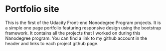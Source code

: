 # Portfolio site

This is the first of the Udacity Front-end Nonodegree Program projects. It is a simple one page portfolio featuring responsive design using the bootstrap framework.
It contains all the projects that I worked on during this Nanodegree program.
You can find a link to my github account in the header and links to each project github page.
